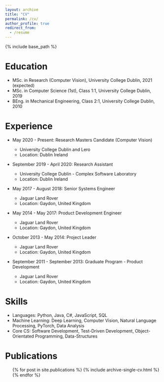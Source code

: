 ```yaml
---
layout: archive
title: "CV"
permalink: /cv/
author_profile: true
redirect_from:
  - /resume
---
```


{% include base_path %}

Education
======
* MSc. in Research (Computer Vision), University College Dublin, 2021 (expected)
* MSc. in Computer Science (1st), Class 1:1, University College Dublin, 2019
* BEng. in Mechanical Engineering, Class 2:1, University College Dublin, 2010

Experience
======
* May 2020 - Present: Research Masters Candidate (Computer Vision)
  * University College Dublin and Lero
  * Location: Dublin Ireland

* September 2019 - April 2020: Research Assistant
  * University College Dublin - Complex Software Laboratory
  * Location: Dublin Ireland

* May 2017 - August 2018: Senior Systems Engineer
  * Jaguar Land Rover
  * Location: Gaydon, United Kingdom
  
* May 2014 - May 2017: Product Development Engineer
  * Jaguar Land Rover
  * Location: Gaydon, United Kingdom
  
* October 2013 - May 2014: Project Leader
  * Jaguar Land Rover
  * Location: Gaydon, United Kingdom
  
* September 2011 - September 2013: Graduate Program - Product Development
  * Jaguar Land Rover
  * Location: Gaydon, United Kingdom
  
Skills
======
* Languages: Python, Java, C#, JavaScript, SQL
* Machine Learning: Deep Learning, Computer Vision, Natural Language Processing, PyTorch, Data Analysis
* Core CS: Software Development, Test-Driven Development, Object-Orientated Programming, Data-Structures

Publications
======
  <ul>{% for post in site.publications %}
    {% include archive-single-cv.html %}
  {% endfor %}</ul>
  

